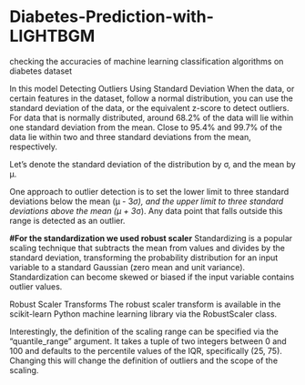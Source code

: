 # Diabetes-Prediction-with-LIGHTBGM
checking the accuracies of machine learning classification algorithms on diabetes dataset

 In this model Detecting Outliers Using Standard Deviation
When the data, or certain features in the dataset, follow a normal distribution, you can use the standard deviation of the data, or the equivalent z-score to detect outliers.
For data that is normally distributed, around 68.2% of the data will lie within one standard deviation from the mean. Close to 95.4% and 99.7% of the data lie within two and three standard deviations from the mean, respectively.

Let’s denote the standard deviation of the distribution by σ, and the mean by μ.

One approach to outlier detection is to set the lower limit to three standard deviations below the mean (μ - 3*σ), and the upper limit to three standard deviations above the mean (μ + 3*σ). Any data point that falls outside this range is detected as an outlier.

**#For the standardization we used robust scaler**
Standardizing is a popular scaling technique that subtracts the mean from values and divides by the standard deviation, transforming the probability distribution for an input variable to a standard Gaussian (zero mean and unit variance). Standardization can become skewed or biased if the input variable contains outlier values.

Robust Scaler Transforms
The robust scaler transform is available in the scikit-learn Python machine learning library via the RobustScaler class.


Interestingly, the definition of the scaling range can be specified via the “quantile_range” argument. It takes a tuple of two integers between 0 and 100 and defaults to the percentile values of the IQR, specifically (25, 75). Changing this will change the definition of outliers and the scope of the scaling.
